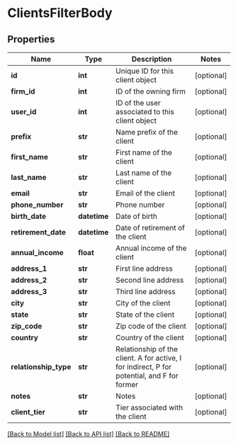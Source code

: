 # ClientsFilterBody

## Properties
Name | Type | Description | Notes
------------ | ------------- | ------------- | -------------
**id** | **int** | Unique ID for this client object | [optional] 
**firm_id** | **int** | ID of the owning firm | [optional] 
**user_id** | **int** | ID of the user associated to this client object | [optional] 
**prefix** | **str** | Name prefix of the client | [optional] 
**first_name** | **str** | First name of the client | [optional] 
**last_name** | **str** | Last name of the client | [optional] 
**email** | **str** | Email of the client | [optional] 
**phone_number** | **str** | Phone number | [optional] 
**birth_date** | **datetime** | Date of birth | [optional] 
**retirement_date** | **datetime** | Date of retirement of the client | [optional] 
**annual_income** | **float** | Annual income of the client | [optional] 
**address_1** | **str** | First line address | [optional] 
**address_2** | **str** | Second line address | [optional] 
**address_3** | **str** | Third line address | [optional] 
**city** | **str** | City of the client | [optional] 
**state** | **str** | State of the client | [optional] 
**zip_code** | **str** | Zip code of the client | [optional] 
**country** | **str** | Country of the client | [optional] 
**relationship_type** | **str** | Relationship of the client. A for active, I for indirect, P for potential, and F for former | [optional] 
**notes** | **str** | Notes | [optional] 
**client_tier** | **str** | Tier associated with the client | [optional] 

[[Back to Model list]](../README.md#documentation-for-models) [[Back to API list]](../README.md#documentation-for-api-endpoints) [[Back to README]](../README.md)

